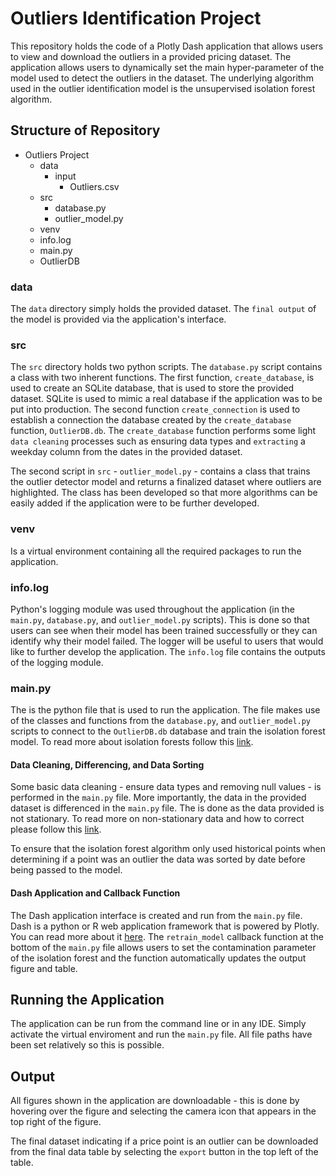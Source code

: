 # Outliers Identification Project

This repository holds the code of a Plotly Dash application that allows users to view and download the outliers in a provided pricing dataset. The application allows users to dynamically set the main hyper-parameter of the model used to detect the outliers in the dataset. The underlying algorithm used in the outlier identification model is the unsupervised isolation forest algorithm. 

## Structure of Repository

 - Outliers Project
    - data
      - input
        - Outliers.csv  
    - src
      - database.py
      - outlier_model.py
    - venv
    - info.log
    - main.py
    - OutlierDB

### data

The `data` directory simply holds the provided dataset. The `final output` of the model is provided via the application's interface. 

### src

The `src` directory holds two python scripts. The `database.py` script contains a class with two inherent functions. The first function, `create_database`, is used to create an SQLite database, that is used to store the provided dataset. SQLite is used to mimic a real database if the application was to be put into production. The second function `create_connection` is used to establish a connection the database created by the `create_database` function, `OutlierDB.db`. The `create_database` function performs some light `data cleaning` processes such as ensuring data types and `extracting` a weekday column from the dates in the provided dataset. 

The second script in `src` - `outlier_model.py` - contains a class that trains the outlier detector model and returns a finalized dataset where outliers are highlighted. The class has been developed so that more algorithms can be easily added if the application were to be further developed. 

### venv

Is a virtual environment containing all the required packages to run the application. 

### info.log

Python's logging module was used throughout the application (in the `main.py`, `database.py`, and `outlier_model.py` scripts). This is done so that users can see when their model has been trained successfully or they can identify why their model failed. The logger will be useful to users that would like to further develop the application. The `info.log` file contains the outputs of the logging module. 

### main.py

The is the python file that is used to run the application. The file makes use of the classes and functions from the `database.py`, and `outlier_model.py` scripts to connect to the `OutlierDB.db` database and train the isolation forest model. To read more about isolation forests follow this [link](https://towardsdatascience.com/time-series-of-price-anomaly-detection-13586cd5ff46). 

#### Data Cleaning, Differencing, and Data Sorting

Some basic data cleaning - ensure data types and removing null values - is performed in the `main.py` file. More importantly, the data in the provided dataset is differenced in the `main.py` file. The is done as the data provided is not stationary. To read more on non-stationary data and how to correct please follow this [link](https://www.analyticsvidhya.com/blog/2018/09/non-stationary-time-series-python/). 

To ensure that the isolation forest algorithm only used historical points when determining if a point was an outlier the data was sorted by date before being passed to the model. 

#### Dash Application and Callback Function

The Dash application interface is created and run from the `main.py` file. Dash is a python or R web application framework that is powered by Plotly. You can read more about it [here](https://dash.plotly.com/). The `retrain_model` callback function at the bottom of the `main.py` file allows users to set the contamination parameter of the isolation forest and the function automatically updates the output figure and table.

## Running the Application

The application can be run from the command line or in any IDE. Simply activate the virtual enviroment and run the `main.py` file. All file paths have been set relatively so this is possible. 

## Output

All figures shown in the application are downloadable - this is done by hovering over the figure and selecting the camera icon that appears in the top right of the figure. 

The final dataset indicating if a price point is an outlier can be downloaded from the final data table by selecting the `export` button in the top left of the table. 




